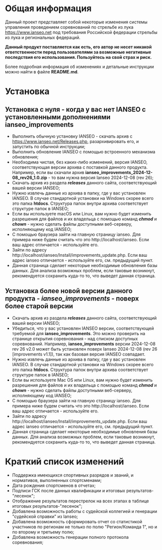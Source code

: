 # Общая информация

Данный проект представляет собой некоторые изменения системы управления проведением соревнований
по стрельбе из лука https://www.ianseo.net под требования Российской федерации стрельбы из лука и 
региональных федераций.

**Данный продукт поставляется как есть, его автор не несет никакой ответственности перед пользователями
за возможные негативные последствия его использования. Пользуйтесь на свой страх и риск.**

Более подробная информация об изменениях и детальные инструкции можно найти в файле **README.md**.

# Установка
## Установка с нуля - когда у вас нет IANSEO с установленными дополнениями ianseo_improvements
* Выполнить обычную установку IANSEO - скачать архив с https://www.ianseo.net/Releases.php, разархивировать его, и запустить по обычной инструкции;
* Выполнить обновление IANSEO с помощью встроенного механизма обновления;
* Необходима чистая, без каких-либо изменений, версия IANSEO, соответствующая версии архива с поставкой данного продукта. 
Например, если вы скачали архив **ianseo_improvements_2024-12-08_rev26_1.0.zip** - то вам нужна версия Ianseo 2024-12-08 (rev 26);
* Скачать архив из раздела ***releases*** данного сайта, соответствующий вашей версии IANSEO;
* Нужно извлечь данные из архива в папку, где у вас установлен IANSEO. В случае стандартной установки на Windows скорее всего это папка **htdocs**.
Структура папок внутри архива соответствует структуре папок в IANSEO;
* Если вы используете macOS или Linux, вам нужно будет изменить разрешения для файлов и их владельца с помощью
команд ***chmod*** и ***chown*** - нужно сделать файлы доступными веб-серверу, исполняющему код IANSEO;
* С помощью браузера зайти на главную страницу ianseo. Для примера ниже будем считать что это http://localhost/ianseo. Если ваш адрес отличается - используйте его.
* Зайти по адресу http://localhost/ianseo/Install/improvements_update.php. Если ваш адрес ianseo отличается - используйте его, см. предыдущий пункт.
* Данная страница сделает некоторые необходимые обновления базы данных. Для анализа возможных проблем, если таковые возникнут, рекомендуется сохранить куда-то то, что выведет данная страница.

## Установка более новой версии данного продукта - ***ianseo_improvements*** - поверх более старой версии
* Скачать архив из раздела ***releases*** данного сайта, соответствующий вашей версии IANSEO;
* Убедиться, что у вас установлен IANSEO версии, соответствующей требуемой для **ianseo_improvements**. Это можно проверить на странице открытия соревнования - над списком доступных соревнований.
Например, **ianseo_improvements** версии 2024-12-08 rev 26 v2.0 может быть установлен поверх Ianseo 2024-12-08 (rev 26 [improvements v1.1]), так как базовая версия IANSEO совпадает.
* Нужно извлечь данные из архива в папку, где у вас установлен IANSEO. В случае стандартной установки на Windows скорее всего это папка **htdocs**.
  Структура папок внутри архива соответствует структуре папок в IANSEO;
* Если вы используете Mac OS или Linux, вам нужно будет изменить разрешения для файлов и их владельца с помощью
  команд ***chmod*** и ***chown*** - нужно сделать файлы доступными веб-серверу, исполняющему код IANSEO;
* С помощью браузера зайти на главную страницу ianseo. Для примера ниже будем считать что это http://localhost/ianseo. Если ваш адрес отличается - используйте его.
* Зайти по адресу http://localhost/ianseo/Install/improvements_update.php. Если ваш адрес ianseo отличается - используйте его, см. предыдущий пункт.
* Данная страница сделает некоторые необходимые обновления базы данных. Для анализа возможных проблем, если таковые возникнут, рекомендуется сохранить куда-то то, что выведет данная страница.

# Краткий список изменений
* Поддержка имеющихся спортивных разрядов и званий, и нормативов, выполненных спортсменами;
* Дата рождения спортсменов в отчетах;
* Подписи ГСК после данных квалификации и итоговых результатов-"лесенок";
* Отображение результатов перестрелок на всех этапах в таблице итоговых результатов-"лесенок";
* Добавлена возможность работы с судейской коллегией и генерации "судейской справки" из Ianseo;
* Добавлена возможность сформировать отчет со статистикой участников по регионам не только по полю "Регион/Команда 1", но и по второму и третьему полю;
* Добавлена возможность генерации полного протокола соревнования;